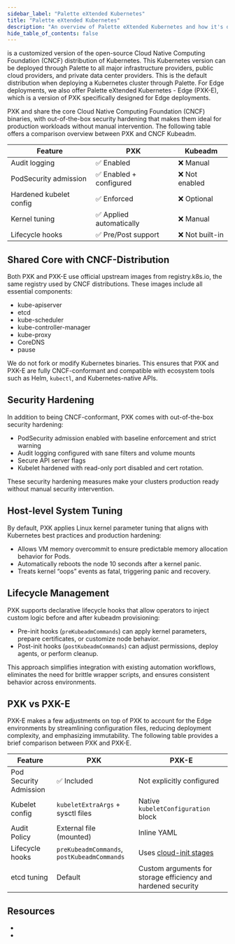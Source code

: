 ```yaml
---
sidebar_label: "Palette eXtended Kubernetes"
title: "Palette eXtended Kubernetes"
description: "An overview of Palette eXtended Kubernetes and how it's different from the upstream Kubeadm."
hide_table_of_contents: false
---
```


<VersionedLink text="Palette eXtended Kubernetes (PXK)" url="/integrations/packs/?pack=kubernetes" /> is a customized
version of the open-source Cloud Native Computing Foundation (CNCF) distribution of Kubernetes. This Kubernetes version
can be deployed through Palette to all major infrastructure providers, public cloud providers, and private data center
providers. This is the default distribution when deploying a Kubernetes cluster through Palette. For Edge deployments,
we also offer Palette eXtended Kubernetes - Edge (PXK-E), which is a version of PXK specifically designed for Edge
deployments.

PXK and <VersionedLink text="Palette eXtended Kubernetes - Edge (PXK-E)" url="/integrations/packs/?pack=edge-k8s" />
share the core Cloud Native Computing Foundation (CNCF) binaries, with out-of-the-box security hardening that makes them
ideal for production workloads without manual intervention. The following table offers a comparison overview between PXK
and CNCF Kubeadm.

| Feature                 | PXK                      | Kubeadm         |
| ----------------------- | ------------------------ | --------------- |
| Audit logging           | ✅ Enabled               | ❌ Manual       |
| PodSecurity admission   | ✅ Enabled + configured  | ❌ Not enabled  |
| Hardened kubelet config | ✅ Enforced              | ❌ Optional     |
| Kernel tuning           | ✅ Applied automatically | ❌ Manual       |
| Lifecycle hooks         | ✅ Pre/Post support      | ❌ Not built-in |

## Shared Core with CNCF-Distribution

Both PXK and PXK-E use official upstream images from registry.k8s.io, the same registry used by CNCF distributions.
These images include all essential components:

- kube-apiserver
- etcd
- kube-scheduler
- kube-controller-manager
- kube-proxy
- CoreDNS
- pause

We do not fork or modify Kubernetes binaries. This ensures that PXK and PXK-E are fully CNCF-conformant and compatible
with ecosystem tools such as Helm, `kubectl`, and Kubernetes-native APIs.

## Security Hardening

In addition to being CNCF-conformant, PXK comes with out-of-the-box security hardening:

- PodSecurity admission enabled with baseline enforcement and strict warning
- Audit logging configured with sane filters and volume mounts
- Secure API server flags
- Kubelet hardened with read-only port disabled and cert rotation.

These security hardening measures make your clusters production ready without manual security intervention.

## Host-level System Tuning

By default, PXK applies Linux kernel parameter tuning that aligns with Kubernetes best practices and production
hardening:

- Allows VM memory overcommit to ensure predictable memory allocation behavior for Pods.
- Automatically reboots the node 10 seconds after a kernel panic.
- Treats kernel “oops” events as fatal, triggering panic and recovery.

## Lifecycle Management

PXK supports declarative lifecycle hooks that allow operators to inject custom logic before and after kubeadm
provisioning:

- Pre-init hooks (`preKubeadmCommands`) can apply kernel parameters, prepare certificates, or customize node behavior.
- Post-init hooks (`postKubeadmCommands`) can adjust permissions, deploy agents, or perform cleanup.

This approach simplifies integration with existing automation workflows, eliminates the need for brittle wrapper
scripts, and ensures consistent behavior across environments.

## PXK vs PXK-E

PXK-E makes a few adjustments on top of PXK to account for the Edge environments by streamlining configuration files,
reducing deployment complexity, and emphasizing immutability. The following table provides a brief comparison between
PXK and PXK-E.

| Feature                | PXK                                         | PXK-E                                                                       |
| ---------------------- | ------------------------------------------- | --------------------------------------------------------------------------- |
| Pod Security Admission | ✅ Included                                 | Not explicitly configured                                                   |
| Kubelet config         | `kubeletExtraArgs` + sysctl files           | Native `kubeletConfiguration` block                                         |
| Audit Policy           | External file (mounted)                     | Inline YAML                                                                 |
| Lifecycle hooks        | `preKubeadmCommands`, `postKubeadmCommands` | Uses [cloud-init stages](../clusters/edge/edge-configuration/cloud-init.md) |
| etcd tuning            | Default                                     | Custom arguments for storage efficiency and hardened security               |

## Resources

- <VersionedLink text="Palette eXtended Kubernetes (PXK)" url="/integrations/packs/?pack=kubernetes" />
- <VersionedLink text="Palette eXtended Kubernetes - Edge (PXK-E)" url="/integrations/packs/?pack=edge-k8s" />

